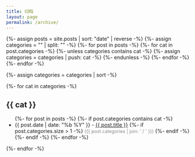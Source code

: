 ```yaml
---
title: 归档
layout: page
permalink: /archive/
---
```


{%- assign posts = site.posts | sort: "date" | reverse -%}
{%- assign categories = "" | split: "" -%}
{%- for post in posts -%}
  {%- for cat in post.categories -%}
    {%- unless categories contains cat -%}
      {%- assign categories = categories | push: cat -%}
    {%- endunless -%}
  {%- endfor -%}
{%- endfor -%}

{%- assign categories = categories | sort -%}

{%- for cat in categories -%}
  <h2>{{ cat }}</h2>
  <ul>
    {%- for post in posts -%}
      {%- if post.categories contains cat -%}
        <li>
          {{ post.date | date: "%b %Y" }} -
          <a href="{{ post.url | relative_url }}">{{ post.title }}</a>
          {%- if post.categories.size > 1 -%}
            <span style="font-size:0.9em;color:#888;">({{ post.categories | join: ' / ' }})</span>
          {%- endif -%}
        </li>
      {%- endif -%}
    {%- endfor -%}
  </ul>
{%- endfor -%} 